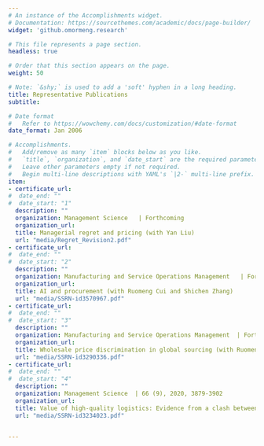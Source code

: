 ```yaml
---
# An instance of the Accomplishments widget.
# Documentation: https://sourcethemes.com/academic/docs/page-builder/
widget: 'github.omormeng.research'

# This file represents a page section.
headless: true

# Order that this section appears on the page.
weight: 50

# Note: `&shy;` is used to add a 'soft' hyphen in a long heading.
title: Representative Publications
subtitle:

# Date format
#   Refer to https://wowchemy.com/docs/customization/#date-format
date_format: Jan 2006

# Accomplishments.
#   Add/remove as many `item` blocks below as you like.
#   `title`, `organization`, and `date_start` are the required parameters.
#   Leave other parameters empty if not required.
#   Begin multi-line descriptions with YAML's `|2-` multi-line prefix.
item:
- certificate_url: 
#  date_end: ""
#  date_start: "1"
  description: ""
  organization: Management Science   | Forthcoming
  organization_url: 
  title: Managerial regret and pricing (with Yan Liu)
  url: "media/Regret_Revision2.pdf"
- certificate_url: 
#  date_end: ""
#  date_start: "2"
  description: ""
  organization: Manufacturing and Service Operations Management   | Forthcoming
  organization_url: 
  title: AI and procurement (with Ruomeng Cui and Shichen Zhang)
  url: "media/SSRN-id3570967.pdf"
- certificate_url: 
#  date_end: ""
#  date_start: "3"
  description: ""
  organization: Manufacturing and Service Operations Management  | Forthcoming
  organization_url: 
  title: Wholesale price discrimination in global sourcing (with Ruomeng Cui, Jingyun Li and Lili Yu)
  url: "media/SSRN-id3290336.pdf"
- certificate_url:
#  date_end: ""
#  date_start: "4"
  description: ""
  organization: Management Science  | 66 (9), 2020, 3879-3902
  organization_url: 
  title: Value of high-quality logistics: Evidence from a clash between SF Express and Alibaba (with Ruomeng Cui and Qiang Li)
  url: "media/SSRN-id3234023.pdf"

  
---
```


